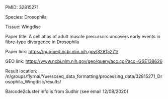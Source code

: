PMID: 32815271

Species: Drosophila

Tissue: Wingdisc

Paper title: A cell atlas of adult muscle precursors uncovers early events in fibre-type divergence in Drosophila

Paper link: https://pubmed.ncbi.nlm.nih.gov/32815271/

GEO link: https://www.ncbi.nlm.nih.gov/geo/query/acc.cgi?acc=GSE138626

Result location: /n/groups/flyrnai/Yue/scseq_data_formatting/processing_data/32815271_Drosophila_Wingdisc/results/

Barcode2cluster info is from Sudhir (see email 12/08/2020)

